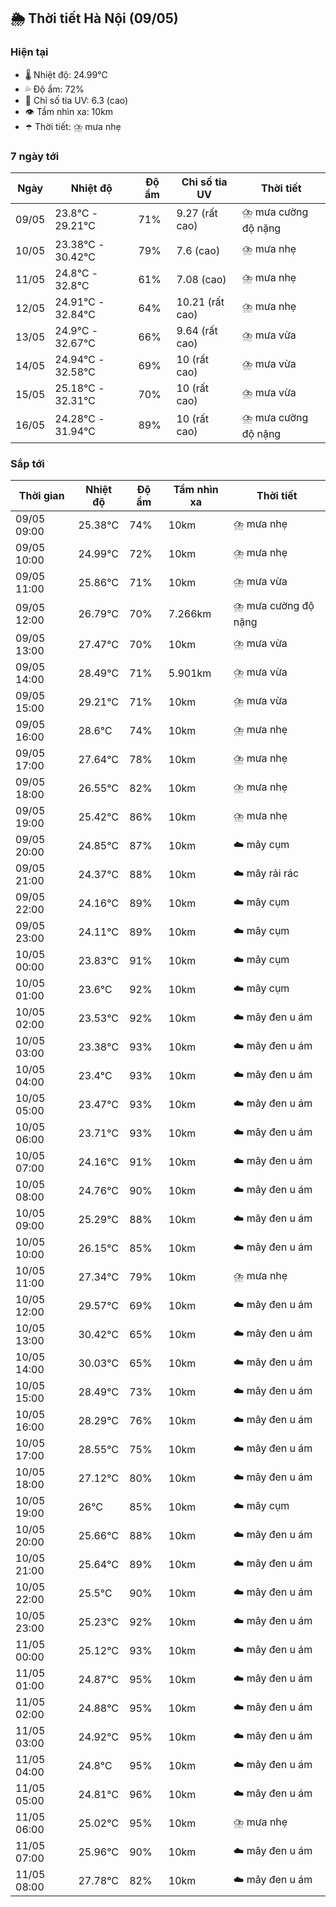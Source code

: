 ## 🌦️ Thời tiết Hà Nội (09/05)

### Hiện tại

- 🌡️ Nhiệt độ: 24.99℃
- 💦 Độ ẩm: 72%
- 🌟 Chỉ số tia UV: 6.3 (cao)
- 👁️ Tầm nhìn xa: 10km
- ☂️ Thời tiết: ⛈️ mưa nhẹ

### 7 ngày tới

| Ngày | Nhiệt độ | Độ ẩm | Chỉ số tia UV | Thời tiết |
| --- | --- | --- | --- | --- |
| 09/05 | 23.8℃ - 29.21℃ | 71% | 9.27 (rất cao) | ⛈️ mưa cường độ nặng |
| 10/05 | 23.38℃ - 30.42℃ | 79% | 7.6 (cao) | ⛈️ mưa nhẹ |
| 11/05 | 24.8℃ - 32.8℃ | 61% | 7.08 (cao) | ⛈️ mưa nhẹ |
| 12/05 | 24.91℃ - 32.84℃ | 64% | 10.21 (rất cao) | ⛈️ mưa nhẹ |
| 13/05 | 24.9℃ - 32.67℃ | 66% | 9.64 (rất cao) | ⛈️ mưa vừa |
| 14/05 | 24.94℃ - 32.58℃ | 69% | 10 (rất cao) | ⛈️ mưa vừa |
| 15/05 | 25.18℃ - 32.31℃ | 70% | 10 (rất cao) | ⛈️ mưa vừa |
| 16/05 | 24.28℃ - 31.94℃ | 89% | 10 (rất cao) | ⛈️ mưa cường độ nặng |

### Sắp tới

| Thời gian | Nhiệt độ | Độ ẩm | Tầm nhìn xa | Thời tiết |
| --- | --- | --- | --- | --- |
| 09/05 09:00 | 25.38℃ | 74% | 10km | ⛈️ mưa nhẹ |
| 09/05 10:00 | 24.99℃ | 72% | 10km | ⛈️ mưa nhẹ |
| 09/05 11:00 | 25.86℃ | 71% | 10km | ⛈️ mưa vừa |
| 09/05 12:00 | 26.79℃ | 70% | 7.266km | ⛈️ mưa cường độ nặng |
| 09/05 13:00 | 27.47℃ | 70% | 10km | ⛈️ mưa vừa |
| 09/05 14:00 | 28.49℃ | 71% | 5.901km | ⛈️ mưa vừa |
| 09/05 15:00 | 29.21℃ | 71% | 10km | ⛈️ mưa vừa |
| 09/05 16:00 | 28.6℃ | 74% | 10km | ⛈️ mưa nhẹ |
| 09/05 17:00 | 27.64℃ | 78% | 10km | ⛈️ mưa nhẹ |
| 09/05 18:00 | 26.55℃ | 82% | 10km | ⛈️ mưa nhẹ |
| 09/05 19:00 | 25.42℃ | 86% | 10km | ⛈️ mưa nhẹ |
| 09/05 20:00 | 24.85℃ | 87% | 10km | ☁️ mây cụm |
| 09/05 21:00 | 24.37℃ | 88% | 10km | ☁️ mây rải rác |
| 09/05 22:00 | 24.16℃ | 89% | 10km | ☁️ mây cụm |
| 09/05 23:00 | 24.11℃ | 89% | 10km | ☁️ mây cụm |
| 10/05 00:00 | 23.83℃ | 91% | 10km | ☁️ mây cụm |
| 10/05 01:00 | 23.6℃ | 92% | 10km | ☁️ mây cụm |
| 10/05 02:00 | 23.53℃ | 92% | 10km | ☁️ mây đen u ám |
| 10/05 03:00 | 23.38℃ | 93% | 10km | ☁️ mây đen u ám |
| 10/05 04:00 | 23.4℃ | 93% | 10km | ☁️ mây đen u ám |
| 10/05 05:00 | 23.47℃ | 93% | 10km | ☁️ mây đen u ám |
| 10/05 06:00 | 23.71℃ | 93% | 10km | ☁️ mây đen u ám |
| 10/05 07:00 | 24.16℃ | 91% | 10km | ☁️ mây đen u ám |
| 10/05 08:00 | 24.76℃ | 90% | 10km | ☁️ mây đen u ám |
| 10/05 09:00 | 25.29℃ | 88% | 10km | ☁️ mây đen u ám |
| 10/05 10:00 | 26.15℃ | 85% | 10km | ☁️ mây đen u ám |
| 10/05 11:00 | 27.34℃ | 79% | 10km | ⛈️ mưa nhẹ |
| 10/05 12:00 | 29.57℃ | 69% | 10km | ☁️ mây đen u ám |
| 10/05 13:00 | 30.42℃ | 65% | 10km | ☁️ mây đen u ám |
| 10/05 14:00 | 30.03℃ | 65% | 10km | ☁️ mây đen u ám |
| 10/05 15:00 | 28.49℃ | 73% | 10km | ☁️ mây đen u ám |
| 10/05 16:00 | 28.29℃ | 76% | 10km | ☁️ mây đen u ám |
| 10/05 17:00 | 28.55℃ | 75% | 10km | ☁️ mây đen u ám |
| 10/05 18:00 | 27.12℃ | 80% | 10km | ☁️ mây đen u ám |
| 10/05 19:00 | 26℃ | 85% | 10km | ☁️ mây cụm |
| 10/05 20:00 | 25.66℃ | 88% | 10km | ☁️ mây đen u ám |
| 10/05 21:00 | 25.64℃ | 89% | 10km | ☁️ mây đen u ám |
| 10/05 22:00 | 25.5℃ | 90% | 10km | ☁️ mây đen u ám |
| 10/05 23:00 | 25.23℃ | 92% | 10km | ☁️ mây đen u ám |
| 11/05 00:00 | 25.12℃ | 93% | 10km | ☁️ mây đen u ám |
| 11/05 01:00 | 24.87℃ | 95% | 10km | ☁️ mây đen u ám |
| 11/05 02:00 | 24.88℃ | 95% | 10km | ☁️ mây đen u ám |
| 11/05 03:00 | 24.92℃ | 95% | 10km | ☁️ mây đen u ám |
| 11/05 04:00 | 24.8℃ | 95% | 10km | ☁️ mây đen u ám |
| 11/05 05:00 | 24.81℃ | 96% | 10km | ☁️ mây đen u ám |
| 11/05 06:00 | 25.02℃ | 95% | 10km | ⛈️ mưa nhẹ |
| 11/05 07:00 | 25.96℃ | 90% | 10km | ☁️ mây đen u ám |
| 11/05 08:00 | 27.78℃ | 82% | 10km | ☁️ mây đen u ám |
